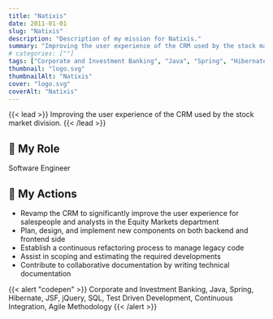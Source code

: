 ```yaml
---
title: "Natixis"
date: 2011-01-01
slug: "Natixis"
description: "Description of my mission for Natixis."
summary: "Improving the user experience of the CRM used by the stock market division."
# categories: [""]
tags: ["Corporate and Investment Banking", "Java", "Spring", "Hibernate", "JSF", "jQuery", "SQL", "Test Driven Development", "Continuous Integration", "Agile Methodology"]
thumbnail: "logo.svg"
thumbnailAlt: "Natixis"
cover: "logo.svg"
coverAlt: "Natixis"
---
```


{{< lead >}}
Improving the user experience of the CRM used by the stock market division.
{{< /lead >}}

## :necktie: My Role

Software Engineer

## :dart: My Actions

* Revamp the CRM to significantly improve the user experience for salespeople and analysts in the
Equity Markets department
* Plan, design, and implement new components on both backend and frontend side
* Establish a continuous refactoring process to manage legacy code
* Assist in scoping and estimating the required developments
* Contribute to collaborative documentation by writing technical documentation

{{< alert "codepen" >}}
Corporate and Investment Banking, Java, Spring, Hibernate, JSF, jQuery, SQL, Test Driven Development,
Continuous Integration, Agile Methodology
{{< /alert >}}
